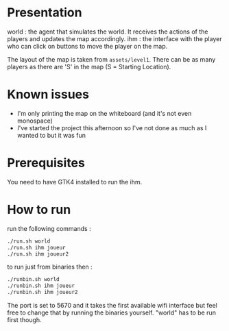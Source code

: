 # Presentation

world : the agent that simulates the world. It receives the actions of the players and updates the map accordingly.
ihm : the interface with the player who can click on buttons to move the player on the map.

The layout of the map is taken from `assets/level1`. There can be as many players as there are 'S' in the map (S = Starting Location).

# Known issues

- I'm only printing the map on the whiteboard (and it's not even monospace)
- I've started the project this afternoon so I've not done as much as I wanted to but it was fun

# Prerequisites

You need to have GTK4 installed to run the ihm.

# How to run

run the following commands :
```bash
./run.sh world
./run.sh ihm joueur
./run.sh ihm joueur2
```

to run just from binaries then :
```bash
./runbin.sh world
./runbin.sh ihm joueur
./runbin.sh ihm joueur2
```

The port is set to 5670 and it takes the first available wifi interface but feel free to change that by running the binaries yourself.
"world" has to be run first though.
